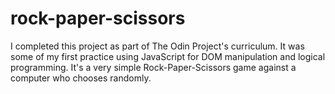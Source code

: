 # rock-paper-scissors
I completed this project as part of The Odin Project's curriculum.
It was some of my first practice using JavaScript for DOM manipulation and logical programming.
It's a very simple Rock-Paper-Scissors game against a computer who chooses randomly.
